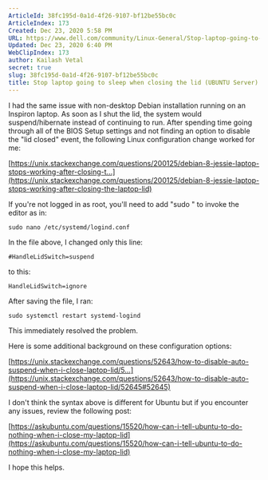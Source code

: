 ```yaml
---
ArticleId: 38fc195d-0a1d-4f26-9107-bf12be55bc0c
ArticleIndex: 173
Created: Dec 23, 2020 5:58 PM
URL: https://www.dell.com/community/Linux-General/Stop-laptop-going-to-sleep-when-closing-the-lid-UBUNTU-Server/td-p/6086201
Updated: Dec 23, 2020 6:40 PM
WebClipIndex: 173
author: Kailash Vetal
secret: true
slug: 38fc195d-0a1d-4f26-9107-bf12be55bc0c
title: Stop laptop going to sleep when closing the lid (UBUNTU Server) - Dell Community
---
```

I had the same issue with non-desktop Debian installation running on an Inspiron laptop. As soon as I shut the lid, the system would suspend/hibernate instead of continuing to run. After spending time going through all of the BIOS Setup settings and not finding an option to disable the "lid closed" event, the following Linux configuration change worked for me:

[https://unix.stackexchange.com/questions/200125/debian-8-jessie-laptop-stops-working-after-closing-t...](https://unix.stackexchange.com/questions/200125/debian-8-jessie-laptop-stops-working-after-closing-the-laptop-lid)

If you're not logged in as root, you'll need to add "sudo " to invoke the editor as in:

```
sudo nano /etc/systemd/logind.conf
```

In the file above, I changed only this line:

```
#HandleLidSwitch=suspend
```

to this:

```
HandleLidSwitch=ignore
```

After saving the file, I ran:

```
sudo systemctl restart systemd-logind
```

This immediately resolved the problem.

Here is some additional background on these configuration options:

[https://unix.stackexchange.com/questions/52643/how-to-disable-auto-suspend-when-i-close-laptop-lid/5...](https://unix.stackexchange.com/questions/52643/how-to-disable-auto-suspend-when-i-close-laptop-lid/52645#52645)

I don't think the syntax above is different for Ubuntu but if you encounter any issues, review the following post:

[https://askubuntu.com/questions/15520/how-can-i-tell-ubuntu-to-do-nothing-when-i-close-my-laptop-lid](https://askubuntu.com/questions/15520/how-can-i-tell-ubuntu-to-do-nothing-when-i-close-my-laptop-lid)

I hope this helps.
